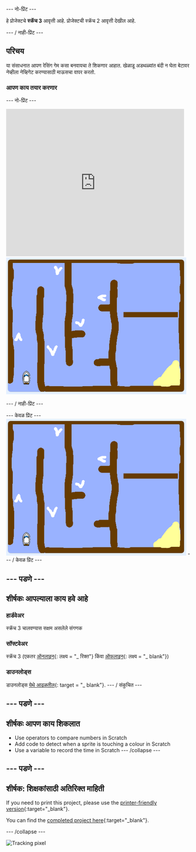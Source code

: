 \--- नो-प्रिंट \---

हे प्रोजेक्टचे **स्क्रॅच 3** आवृत्ती आहे. प्रोजेक्ट</a>ची स्क्रॅच 2 आवृत्ती देखील आहे.</p> 

\--- / नाही-प्रिंट \---

## परिचय

या संसाधनात आपण रेसिंग गेम कसा बनवायचा ते शिकणार आहात. खेळाडू अडथळ्यांत बंदी न घेता बेटावर नेव्हीला नेव्हिगेट करण्यासाठी माऊसचा वापर करतो.

### आपण काय तयार करणार

\--- नो-प्रिंट \---

<div class="scratch-preview">
  <iframe allowtransparency="true" width="485" height="402" src="https://scratch.mit.edu/projects/embed/276662533/?autostart=false" frameborder="0" scrolling="no"></iframe>
  <img src="images/boat_race_demo.png">
</div>

\--- / नाही-प्रिंट \---

\--- केवळ प्रिंट \--- ![boat race demo](images/boat_race_demo.png) \--- / केवळ प्रिंट \---

## \--- पडणे \---

## शीर्षकः आपल्याला काय हवे आहे

### हार्डवेअर

स्क्रॅच 3 चालवण्यास सक्षम असलेले संगणक

### सॉफ्टवेअर

स्क्रॅच 3 (एकतर [ऑनलाइन](https://rpf.io/scratchon){: लक्ष्य = "_ रिक्त"} किंवा [ऑफलाइन](https://rpf.io/scratchoff){: लक्ष्य = "_ blank"})

### डाउनलोड्स

डाउनलोड्स [येथे आढळतील](http://rpf.io/p/en/boat-race-go){: target = "_ blank"}. \--- / संकुचित \---

## \--- पडणे \---

## शीर्षकः आपण काय शिकलात

- Use operators to compare numbers in Scratch
- Add code to detect when a sprite is touching a colour in Scratch
- Use a variable to record the time in Scratch \--- /collapse \---

## \--- पडणे \---

## शीर्षक: शिक्षकांसाठी अतिरिक्त माहिती

If you need to print this project, please use the [printer-friendly version](https://projects.raspberrypi.org/en/projects/boat-race/print){:target="_blank"}.

You can find the [completed project here](http://rpf.io/p/en/boat-race-get){:target="_blank"}.

\--- /collapse \---

![Tracking pixel](https://code.org/api/hour/begin_codeclub_boatrace.png)